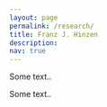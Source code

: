 ```yaml
---
layout: page
permalink: /research/
title: Franz J. Hinzen
description: 
nav: true
---
```

<div class="row justify-content-sm-center">
    <div class="col-sm-8 mt-3 mt-md-0">
        <p>Some text..</p>
    </div>
    <div class="col-sm-4 mt-3 mt-md-0">
        <p>Some text..</p>
    </div>
</div>
